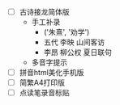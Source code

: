 - [ ] 古诗接龙简体版
    - 手工补录
        - ('朱熹', '劝学')
        - 五代 李映 山间客访
        - 李昂 柳公权 夏日联句
    - 多音字提示
- [ ] 拼音html美化手机版
- [ ] 简繁A4打印版
- [ ] 点读笔录音标贴
